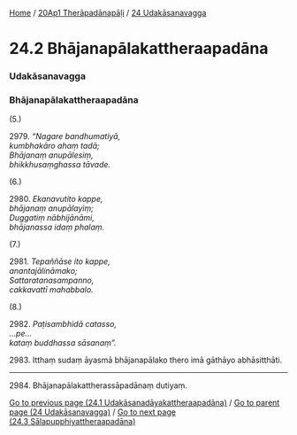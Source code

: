 
[Home](/) / [20Ap1 Therāpadānapāḷi](../../20Ap1.md) / [24 Udakāsanavagga](../24.md)

# 24.2 Bhājanapālakattheraapadāna

### Udakāsanavagga

### Bhājanapālakattheraapadāna

(5.)

2979\. _“Nagare bandhumatiyā,_  
_kumbhakāro ahaṃ tadā;_  
_Bhājanaṃ anupālesiṃ,_  
_bhikkhusaṃghassa tāvade._  


(6.)

2980\. _Ekanavutito kappe,_  
_bhājanaṃ anupālayiṃ;_  
_Duggatiṃ nābhijānāmi,_  
_bhājanassa idaṃ phalaṃ._  


(7.)

2981\. _Tepaññāse ito kappe,_  
_anantajālināmako;_  
_Sattaratanasampanno,_  
_cakkavattī mahabbalo._  


(8.)

2982\. _Paṭisambhidā catasso,_  
_…pe…_  
_kataṃ buddhassa sāsanaṃ”._  


2983\. Itthaṃ sudaṃ āyasmā bhājanapālako thero imā gāthāyo abhāsitthāti.

---

2984\. Bhājanapālakattherassāpadānaṃ dutiyaṃ.



[Go to previous page (24.1 Udakāsanadāyakattheraapadāna)](24.1.md) / [Go to parent page (24 Udakāsanavagga)](../24.md) / [Go to next page (24.3 Sālapupphiyattheraapadāna)](24.3.md)



